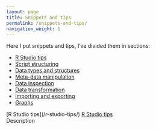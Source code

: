 ```yaml
---
layout: page
title: Snippets and tips
permalink: /snippets-and-tips/
navigation_weight: 1
---
```


Here I put snippets and tips, I’ve divided them in sections:

* [R Studio tips](/r-studio-tips/)
* [Script structuring](/script-structuring/)
* [Data types and structures](/data-types/)
* [Meta-data manipulation](/meta-data-manipulation/)
* [Data inspection](/data-inspection/)
* [Data transformation](/data-transformation/)
* [Importing and exporting](/importing-exporting/)
* [Graphs](/graph-tips/)


<div class="boxed">
[R Studio tips](/r-studio-tips/)
<a href="/r-studio-tips/">R Studio tips</a><br>
Description<br>
</div>
